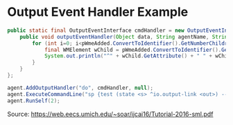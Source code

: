 # Output Event Handler Example

```Java
public static final OutputEventInterface cmdHandler = new OutputEventInterface() {
    public void outputEventHandler(Object data, String agentName, String attributeName, WMElement pWmeAdded) {
        for (int i=0; i<pWmeAdded.ConvertToIdentifier().GetNumberChildren(); i++) {
            final WMElement wChild = pWmeAdded.ConvertToIdentifier().GetChild(i);
            System.out.println("^" + wChild.GetAttribute() + " " + wChild.GetValueAsString());
        }
    }
};

agent.AddOutputHandler("do", cmdHandler, null);
agent.ExecuteCommandLine("sp {test (state <s> ^io.output-link <out>) --> (<out> ^do <d>) (<d> ^foo bar ^baz qux)}");
agent.RunSelf(2);
```

Source: <https://web.eecs.umich.edu/~soar/ijcai16/Tutorial-2016-sml.pdf>
